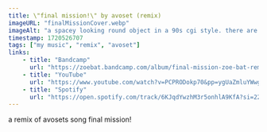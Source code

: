 ```yaml
---
title: \"final mission!\" by avoset (remix)
imageURL: "finalMissionCover.webp"
imageAlt: "a spacey looking round object in a 90s cgi style. there are lightbeams shooting from it"
timestamp: 1720526707
tags: ["my music", "remix", "avoset"]
links:
    - title: "Bandcamp"
      url: "https://zoebat.bandcamp.com/album/final-mission-zoe-bat-remix"
    - title: "YouTube"
      url: "https://www.youtube.com/watch?v=PCPRODokp70&pp=ygUaZmluYWwgbWlzc2lvbiBhdm9zZXQgcmVtaXg%3D"
    - title: "Spotify"
      url: "https://open.spotify.com/track/6KJqdYwzhM3r5onhlA9KfA?si=22834b5adb4b4038"
---
```


a remix of avosets song final mission!
<!--more-->